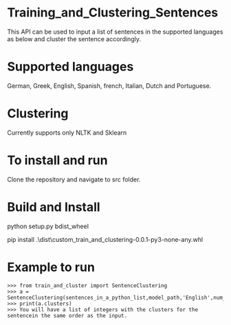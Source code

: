# Training_and_Clustering_Sentences

This API can be used to input a list of sentences in the supported languages as below and cluster the sentence accordingly.

# Supported languages

German, Greek, English, Spanish, french, Italian, Dutch and Portuguese.

# Clustering

Currently supports only NLTK and Sklearn

# To install and run

Clone the repository and navigate to src folder.

# Build and Install

python setup.py bdist_wheel

pip install .\dist\custom_train_and_clustering-0.0.1-py3-none-any.whl

# Example to run

    >>> from train_and_cluster import SentenceClustering
    >>> a = SentenceClustering(sentences_in_a_python_list,model_path,'English',num_of_clusters,'nltk')
    >>> print(a.clusters)
    >>> You will have a list of integers with the clusters for the sentencein the same order as the input.
